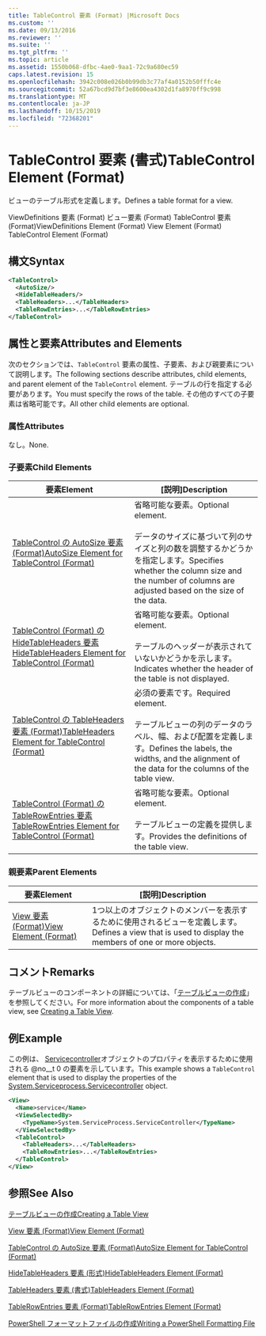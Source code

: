 ```yaml
---
title: TableControl 要素 (Format) |Microsoft Docs
ms.custom: ''
ms.date: 09/13/2016
ms.reviewer: ''
ms.suite: ''
ms.tgt_pltfrm: ''
ms.topic: article
ms.assetid: 1550b068-dfbc-4ae0-9aa1-72c9a680ec59
caps.latest.revision: 15
ms.openlocfilehash: 3942c008e026b0b99db3c77af4a0152b50fffc4e
ms.sourcegitcommit: 52a67bcd9d7bf3e8600ea4302d1fa8970ff9c998
ms.translationtype: MT
ms.contentlocale: ja-JP
ms.lasthandoff: 10/15/2019
ms.locfileid: "72368201"
---
```

# <a name="tablecontrol-element-format"></a><span data-ttu-id="9c644-102">TableControl 要素 (書式)</span><span class="sxs-lookup"><span data-stu-id="9c644-102">TableControl Element (Format)</span></span>

<span data-ttu-id="9c644-103">ビューのテーブル形式を定義します。</span><span class="sxs-lookup"><span data-stu-id="9c644-103">Defines a table format for a view.</span></span>

<span data-ttu-id="9c644-104">ViewDefinitions 要素 (Format) ビュー要素 (Format) TableControl 要素 (Format)</span><span class="sxs-lookup"><span data-stu-id="9c644-104">ViewDefinitions Element (Format) View Element (Format) TableControl Element (Format)</span></span>

## <a name="syntax"></a><span data-ttu-id="9c644-105">構文</span><span class="sxs-lookup"><span data-stu-id="9c644-105">Syntax</span></span>

```xml
<TableControl>
  <AutoSize/>
  <HideTableHeaders/>
  <TableHeaders>...</TableHeaders>
  <TableRowEntries>...</TableRowEntries>
</TableControl>

```

## <a name="attributes-and-elements"></a><span data-ttu-id="9c644-106">属性と要素</span><span class="sxs-lookup"><span data-stu-id="9c644-106">Attributes and Elements</span></span>

<span data-ttu-id="9c644-107">次のセクションでは、`TableControl` 要素の属性、子要素、および親要素について説明します。</span><span class="sxs-lookup"><span data-stu-id="9c644-107">The following sections describe attributes, child elements, and parent element of the `TableControl` element.</span></span> <span data-ttu-id="9c644-108">テーブルの行を指定する必要があります。</span><span class="sxs-lookup"><span data-stu-id="9c644-108">You must specify the rows of the table.</span></span> <span data-ttu-id="9c644-109">その他のすべての子要素は省略可能です。</span><span class="sxs-lookup"><span data-stu-id="9c644-109">All other child elements are optional.</span></span>

### <a name="attributes"></a><span data-ttu-id="9c644-110">属性</span><span class="sxs-lookup"><span data-stu-id="9c644-110">Attributes</span></span>

<span data-ttu-id="9c644-111">なし。</span><span class="sxs-lookup"><span data-stu-id="9c644-111">None.</span></span>

### <a name="child-elements"></a><span data-ttu-id="9c644-112">子要素</span><span class="sxs-lookup"><span data-stu-id="9c644-112">Child Elements</span></span>

|<span data-ttu-id="9c644-113">要素</span><span class="sxs-lookup"><span data-stu-id="9c644-113">Element</span></span>|<span data-ttu-id="9c644-114">[説明]</span><span class="sxs-lookup"><span data-stu-id="9c644-114">Description</span></span>|
|-------------|-----------------|
|[<span data-ttu-id="9c644-115">TableControl の AutoSize 要素 (Format)</span><span class="sxs-lookup"><span data-stu-id="9c644-115">AutoSize Element for TableControl (Format)</span></span>](./autosize-element-for-tablecontrol-format.md)|<span data-ttu-id="9c644-116">省略可能な要素。</span><span class="sxs-lookup"><span data-stu-id="9c644-116">Optional element.</span></span><br /><br /> <span data-ttu-id="9c644-117">データのサイズに基づいて列のサイズと列の数を調整するかどうかを指定します。</span><span class="sxs-lookup"><span data-stu-id="9c644-117">Specifies whether the column size and the number of columns are adjusted based on the size of the data.</span></span>|
|[<span data-ttu-id="9c644-118">TableControl (Format) の HideTableHeaders 要素</span><span class="sxs-lookup"><span data-stu-id="9c644-118">HideTableHeaders Element for TableControl (Format)</span></span>](./hidetableheaders-element-format.md)|<span data-ttu-id="9c644-119">省略可能な要素。</span><span class="sxs-lookup"><span data-stu-id="9c644-119">Optional element.</span></span><br /><br /> <span data-ttu-id="9c644-120">テーブルのヘッダーが表示されていないかどうかを示します。</span><span class="sxs-lookup"><span data-stu-id="9c644-120">Indicates whether the header of the table is not displayed.</span></span>|
|[<span data-ttu-id="9c644-121">TableControl の TableHeaders 要素 (Format)</span><span class="sxs-lookup"><span data-stu-id="9c644-121">TableHeaders Element for TableControl (Format)</span></span>](./tableheaders-element-format.md)|<span data-ttu-id="9c644-122">必須の要素です。</span><span class="sxs-lookup"><span data-stu-id="9c644-122">Required element.</span></span><br /><br /> <span data-ttu-id="9c644-123">テーブルビューの列のデータのラベル、幅、および配置を定義します。</span><span class="sxs-lookup"><span data-stu-id="9c644-123">Defines the labels, the widths, and the alignment of the data for the columns of the table view.</span></span>|
|[<span data-ttu-id="9c644-124">TableControl (Format) の TableRowEntries 要素</span><span class="sxs-lookup"><span data-stu-id="9c644-124">TableRowEntries Element for TableControl (Format)</span></span>](./tablerowentries-element-for-tablecontrol-format.md)|<span data-ttu-id="9c644-125">省略可能な要素。</span><span class="sxs-lookup"><span data-stu-id="9c644-125">Optional element.</span></span><br /><br /> <span data-ttu-id="9c644-126">テーブルビューの定義を提供します。</span><span class="sxs-lookup"><span data-stu-id="9c644-126">Provides the definitions of the table view.</span></span>|

### <a name="parent-elements"></a><span data-ttu-id="9c644-127">親要素</span><span class="sxs-lookup"><span data-stu-id="9c644-127">Parent Elements</span></span>

|<span data-ttu-id="9c644-128">要素</span><span class="sxs-lookup"><span data-stu-id="9c644-128">Element</span></span>|<span data-ttu-id="9c644-129">[説明]</span><span class="sxs-lookup"><span data-stu-id="9c644-129">Description</span></span>|
|-------------|-----------------|
|[<span data-ttu-id="9c644-130">View 要素 (Format)</span><span class="sxs-lookup"><span data-stu-id="9c644-130">View Element (Format)</span></span>](./view-element-format.md)|<span data-ttu-id="9c644-131">1つ以上のオブジェクトのメンバーを表示するために使用されるビューを定義します。</span><span class="sxs-lookup"><span data-stu-id="9c644-131">Defines a view that is used to display the members of one or more objects.</span></span>|

## <a name="remarks"></a><span data-ttu-id="9c644-132">コメント</span><span class="sxs-lookup"><span data-stu-id="9c644-132">Remarks</span></span>

<span data-ttu-id="9c644-133">テーブルビューのコンポーネントの詳細については、「[テーブルビューの作成](./creating-a-table-view.md)」を参照してください。</span><span class="sxs-lookup"><span data-stu-id="9c644-133">For more information about the components of a table view, see [Creating a Table View](./creating-a-table-view.md).</span></span>

## <a name="example"></a><span data-ttu-id="9c644-134">例</span><span class="sxs-lookup"><span data-stu-id="9c644-134">Example</span></span>

<span data-ttu-id="9c644-135">この例は、 [Servicecontroller](/dotnet/api/System.ServiceProcess.ServiceController)オブジェクトのプロパティを表示するために使用される @no__t 0 の要素を示しています。</span><span class="sxs-lookup"><span data-stu-id="9c644-135">This example shows a `TableControl` element that is used to display the properties of the [System.Serviceprocess.Servicecontroller](/dotnet/api/System.ServiceProcess.ServiceController) object.</span></span>

```xml
<View>
  <Name>service</Name>
  <ViewSelectedBy>
    <TypeName>System.ServiceProcess.ServiceController</TypeName>
  </ViewSelectedBy>
  <TableControl>
    <TableHeaders>...</TableHeaders>
    <TableRowEntries>...</TableRowEntries>
  </TableControl>
</View>

```

## <a name="see-also"></a><span data-ttu-id="9c644-136">参照</span><span class="sxs-lookup"><span data-stu-id="9c644-136">See Also</span></span>

[<span data-ttu-id="9c644-137">テーブルビューの作成</span><span class="sxs-lookup"><span data-stu-id="9c644-137">Creating a Table View</span></span>](./creating-a-table-view.md)

[<span data-ttu-id="9c644-138">View 要素 (Format)</span><span class="sxs-lookup"><span data-stu-id="9c644-138">View Element (Format)</span></span>](./view-element-format.md)

[<span data-ttu-id="9c644-139">TableControl の AutoSize 要素 (Format)</span><span class="sxs-lookup"><span data-stu-id="9c644-139">AutoSize Element for TableControl (Format)</span></span>](./autosize-element-for-tablecontrol-format.md)

[<span data-ttu-id="9c644-140">HideTableHeaders 要素 (形式)</span><span class="sxs-lookup"><span data-stu-id="9c644-140">HideTableHeaders Element (Format)</span></span>](./hidetableheaders-element-format.md)

[<span data-ttu-id="9c644-141">TableHeaders 要素 (書式)</span><span class="sxs-lookup"><span data-stu-id="9c644-141">TableHeaders Element (Format)</span></span>](./tableheaders-element-format.md)

[<span data-ttu-id="9c644-142">TableRowEntries 要素 (Format)</span><span class="sxs-lookup"><span data-stu-id="9c644-142">TableRowEntries Element (Format)</span></span>](./tablerowentries-element-for-tablecontrol-format.md)

[<span data-ttu-id="9c644-143">PowerShell フォーマットファイルの作成</span><span class="sxs-lookup"><span data-stu-id="9c644-143">Writing a PowerShell Formatting File</span></span>](./writing-a-powershell-formatting-file.md)
